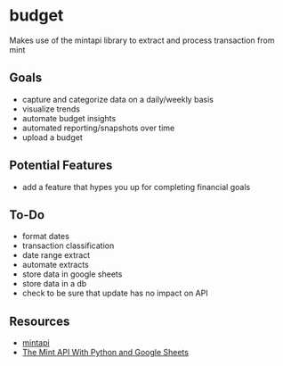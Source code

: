 # budget
Makes use of the mintapi library to extract and process transaction from mint

## Goals
* capture and categorize data on a daily/weekly basis
* visualize trends
* automate budget insights
* automated reporting/snapshots over time
* upload a budget
  
## Potential Features
* add a feature that hypes you up for completing financial goals

## To-Do
* format dates
* transaction classification
* date range extract
* automate extracts
* store data in google sheets
* store data in a db
* check to be sure that update has no impact on API

## Resources
* [mintapi](https://github.com/mrooney/mintapi)
* [The Mint API With Python and Google Sheets](https://levelup.gitconnected.com/the-mint-api-with-python-and-google-sheets-311b61379d4c)